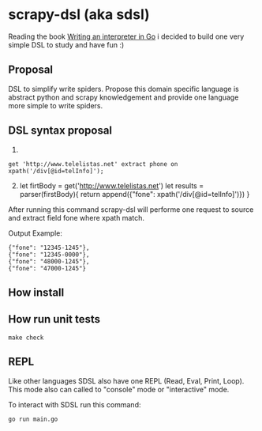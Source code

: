 # scrapy-dsl (aka sdsl)

Reading the book [Writing an interpreter in Go](https://interpreterbook.com/) i
decided to build one very simple DSL to study and have fun :)

## Proposal

DSL to simplify write spiders. Propose this domain specific language is
abstract python and scrapy knowledgement and provide one language more simple to write spiders.

## DSL syntax proposal
    
1)     
 
    get 'http://www.telelistas.net' extract phone on xpath('/div[@id=telInfo]');


2) 
    let firtBody = get('http://www.telelistas.net')
    let results = parser(firstBody){
        return append({"fone": xpath('/div[@id=telInfo]')})
    }

After running this command scrapy-dsl will performe one request to source and
extract field fone where xpath match.

Output Example:

    {"fone": "12345-1245"}, 
    {"fone": "12345-0000"}, 
    {"fone": "48000-1245"}, 
    {"fone": "47000-1245"}

## How install

## How run unit tests

    make check

## REPL

Like other languages SDSL also have one REPL (Read, Eval, Print, Loop). This
mode also can called to "console" mode or "interactive" mode.

To interact with SDSL run this command:

    go run main.go

